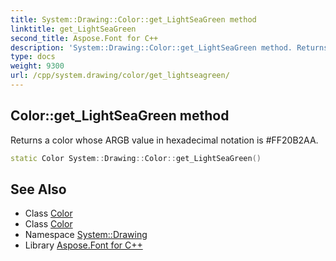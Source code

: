 ```yaml
---
title: System::Drawing::Color::get_LightSeaGreen method
linktitle: get_LightSeaGreen
second_title: Aspose.Font for C++
description: 'System::Drawing::Color::get_LightSeaGreen method. Returns a color whose ARGB value in hexadecimal notation is #FF20B2AA in C++.'
type: docs
weight: 9300
url: /cpp/system.drawing/color/get_lightseagreen/
---
```

## Color::get_LightSeaGreen method


Returns a color whose ARGB value in hexadecimal notation is #FF20B2AA.

```cpp
static Color System::Drawing::Color::get_LightSeaGreen()
```

## See Also

* Class [Color](../)
* Class [Color](../)
* Namespace [System::Drawing](../../)
* Library [Aspose.Font for C++](../../../)
